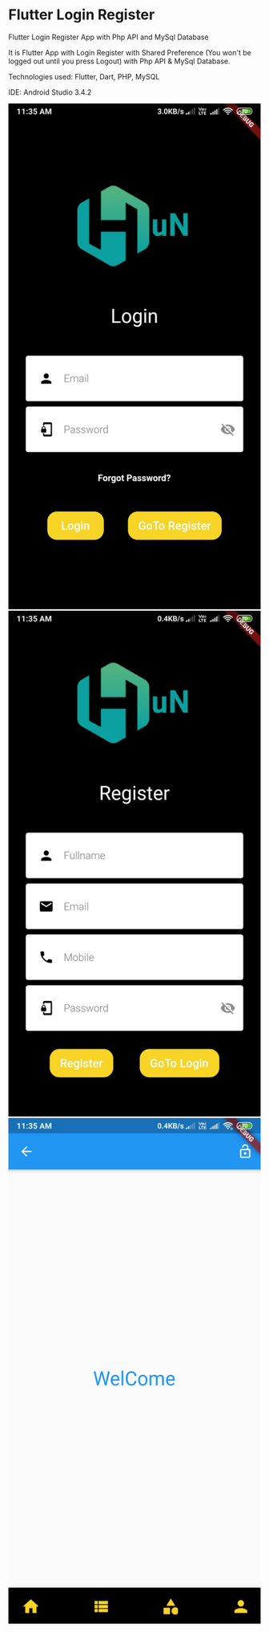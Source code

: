 # Flutter Login Register

Flutter Login Register App with Php API and MySql Database

It is Flutter App with Login Register with Shared Preference (You won't be logged out until you press Logout) with Php API & MySql Database.

Technologies used: Flutter, Dart, PHP, MySQL

IDE: Android Studio 3.4.2

![](screenshot-1.png?raw=true)
![](screenshot-2.png?raw=true)
![](screenshot-3.png?raw=true)
